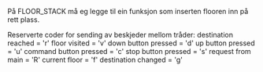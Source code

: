 På FLOOR_STACK må eg legge til ein funksjon som inserten flooren inn på rett plass.

Reserverte coder for sending av beskjeder mellom tråder:
destination reached = 'r'
floor visited = 'v'
down button pressed = 'd'
up button pressed = 'u'
command button pressed = 'c'
stop button pressed = 's'
request from main = 'R'
current floor = 'f'
destination changed = 'g'
